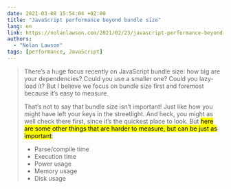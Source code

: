 ```yaml
---
date: 2021-03-08 15:54:04 +02:00
title: "JavaScript performance beyond bundle size"
lang: en
link: https://nolanlawson.com/2021/02/23/javascript-performance-beyond-bundle-size/
authors:
  - "Nolan Lawson"
tags: [performance, JavaScript]
---
```


> There’s a huge focus recently on JavaScript bundle size: how big are your dependencies? Could you use a smaller one? Could you lazy-load it? But I believe we focus on bundle size first and foremost because it’s easy to measure.
>
> That’s not to say that bundle size isn’t important! Just like how you might have left your keys in the streetlight. And heck, you might as well check there first, since it’s the quickest place to look. But <mark>here are some other things that are harder to measure, but can be just as important</mark>:
>
> - Parse/compile time
> - Execution time
> - Power usage
> - Memory usage
> - Disk usage
